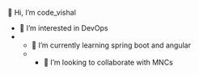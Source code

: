  👋 Hi, I’m code_vishal 
 - 👀 I’m interested in DevOps
 - - 🌱 I’m currently learning spring boot and angular
   - - 💞️ I’m looking to collaborate with MNCs
